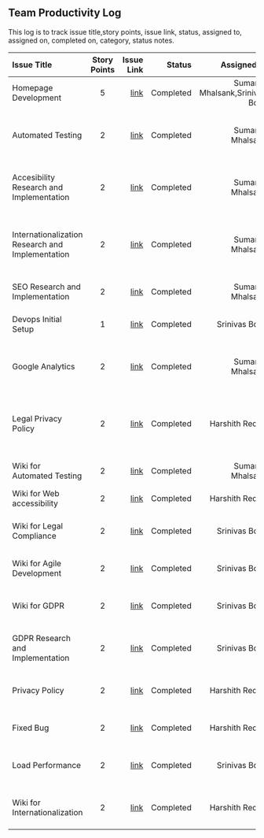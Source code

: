 
## Team Productivity Log
This log is to track issue title,story points, issue link, status, assigned to, assigned on, completed on, category, status notes.

| Issue Title          | Story Points |   Issue Link |    Status | Assigned to |  Assigned on | Completed on |        Category | Status notes |
|:---------------------|:------------:|-------------:|----------:|------------:|-------------:|-------------:|----------------:|------------:|
| Homepage Development |      5       |  [link](https://github.com/Sumanmhalsank02/mywebclass-simulation/issues/1 )       | Completed | Suman S Mhalsank,Srinivas Bojja | 25 March '23 | 25 March '23 | Website Feature | Made Changes to the weclass simulation |
| Automated Testing    |      2       |     [link](https://github.com/Sumanmhalsank02/mywebclass-simulation/issues/2)       | Completed | Suman S Mhalsank | 25 March '23 | 25 March '23 |  Research | Performed research on automated testing, Specifically Playwright |
|  Accesibility Research and Implementation  | 2 | [link](https://github.com/Sumanmhalsank02/mywebclass-simulation/issues/3)  |Completed | Suman S Mhalsank | 25 March '23 | 25 March '23 |Research and Testing|  Did research on what accessibility is, how to perform and wrote playwright test |
|Internationalization Research and Implementation | 2 |[link](https://github.com/Sumanmhalsank02/mywebclass-simulation/issues/4)   | Completed| Suman S Mhalsank | 25 March '23 |26 March '23| Research and Testing |Did research on what internationalization is, how to perform and wrote playwright test |
|SEO Research and Implementation | 2 |[link](https://github.com/Sumanmhalsank02/mywebclass-simulation/issues/5) | Completed| Suman S Mhalsank| 25 March '23 | 27 March '23 |Research and Testing | learned about SEO and wrote playwright tests|
|Devops Initial Setup|1 |[link](https://github.com/Sumanmhalsank02/mywebclass-simulation/issues/7)  |Completed| Srinivas Bojja| 25 March '23| 25 March '23 | Initial | Changed docker repo names and json files|
|Google Analytics| 2 |[link](https://github.com/Sumanmhalsank02/mywebclass-simulation/issues/9) |Completed | Suman S Mhalsank | 25 March '23 | 27 March '23 | Research and Testing | Made the setup on Google Analytics Intial page and wrote playwright test|
|Legal Privacy Policy| 2 |[link](https://github.com/Sumanmhalsank02/mywebclass-simulation/issues/14)  | Completed| Harshith Reddy| 25 March '23 | 26 March '23 |Research and Testing | Read about privacy policies  and wrote playwright test to check if a website has a policy |
|Wiki for Automated Testing| 2 |[link](https://github.com/Sumanmhalsank02/mywebclass-simulation/issues/17)  |Completed | Suman S Mhalsank| 27 March '23| 27 March '23| Documentation| wrote about testing, attached github link|
|Wiki for Web accessibility|2 |[link](https://github.com/Sumanmhalsank02/mywebclass-simulation/issues/22)  |Completed| Harshith Reddy| |27 March '23|27 March '23|Documentation| wrote about accessibility, attached github link|
|Wiki for Legal Compliance|2 |[link](https://github.com/Sumanmhalsank02/mywebclass-simulation/issues/23)|Completed| Srinivas Bojja| 27 March '23|27 March '23|Documentation|wrote about legal compliance, attached github link|
|Wiki for Agile Development|2 |[link](https://github.com/Sumanmhalsank02/mywebclass-simulation/issues/35) |Completed| Srinivas Bojja| 27 March '23|27 March '23|Documentation|wrote about agile, attached github link|
|Wiki for GDPR |2 | [link](https://github.com/Sumanmhalsank02/mywebclass-simulation/issues/36)|Completed| Srinivas Bojja| 27 March '23|27 March '23|Documentation|wrote about GDPR, How we follow it, attached github link|
|GDPR Research and Implementation| 2 |[link](https://github.com/Sumanmhalsank02/mywebclass-simulation/issues/26)| Completed | Srinivas Bojja| 25 March '23| 27 March '23| Research and Testing| wrote a playwright test to check if the website follows gdpr guidleines|
|Privacy Policy|2 |[link](https://github.com/Sumanmhalsank02/mywebclass-simulation/issues/28) |Completed| Harshith Reddy| 26 March '23| 27 March '23| Documentation| Added GDPR guidelines to privacy policy of website|
|Fixed Bug| 2 | [link](https://github.com/Sumanmhalsank02/mywebclass-simulation/issues/29) |Completed| Harshith Reddy| 27 March '23|27 March '23| Bug Fixed | Fixed the bug of Internationalization test|
Load Performance | 2 | [link](https://github.com/Sumanmhalsank02/mywebclass-simulation/issues/33)|Completed| Srinivas Bojja| 27 March '23| 27 March '23| Research and Testing| wrote playwright test for measuring the performance load|
|Wiki for Internationalization| 2|[link](https://github.com/Sumanmhalsank02/mywebclass-simulation/issues/38) |Completed |Harshith Reddy| 27 March '23| 27 March '23| Documentation| wrote about internationalization and added github link|
